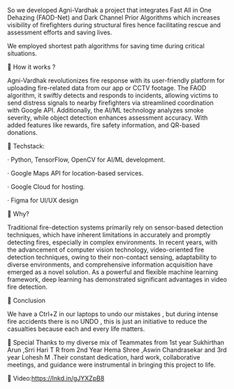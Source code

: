 So we developed Agni-Vardhak a project that integrates Fast All in One Dehazing (FAOD-Net) and Dark Channel Prior Algorithms which increases visibility of firefighters during structural fires hence facilitating rescue and assessment efforts and saving lives.

We employed shortest path algorithms for saving time during critical situations.

📌 How it works ?

Agni-Vardhak revolutionizes fire response with its user-friendly platform for uploading fire-related data from our app or CCTV footage. The FAOD algorithm, it swiftly detects and responds to incidents, allowing victims to send distress signals to nearby firefighters via streamlined coordination with Google API. Additionally, the AI/ML technology analyzes smoke severity, while object detection enhances assessment accuracy. With added features like rewards, fire safety information, and QR-based donations.

📌 Techstack:

· Python, TensorFlow, OpenCV for AI/ML development.

· Google Maps API for location-based services.

· Google Cloud for hosting.

· Figma for UI/UX design

📌 Why?

Traditional fire-detection systems primarily rely on sensor-based detection techniques, which have inherent limitations in accurately and promptly detecting fires, especially in complex environments. In recent years, with the advancement of computer vision technology, video-oriented fire detection techniques, owing to their non-contact sensing, adaptability to diverse environments, and comprehensive information acquisition have emerged as a novel solution. As a powerful and flexible machine learning framework, deep learning has demonstrated significant advantages in video fire detection.

📌 Conclusion

We have a Ctrl+Z in our laptops to undo our mistakes , but during intense fire accidents there is no UNDO , this is just an initiative to reduce the casualties because each and every life matters.

📌 Special Thanks to my diverse mix of Teammates from 1st year Sukhirthan Arun ,Srri Hari T R from 2nd Year Hema Shree ,Aswin Chandrasekar and 3rd year Lohesh M .Their constant dedication, hard work, collaborative meetings, and guidance were instrumental in bringing this project to life.

📌 Video:https://lnkd.in/gJYXZpB8
